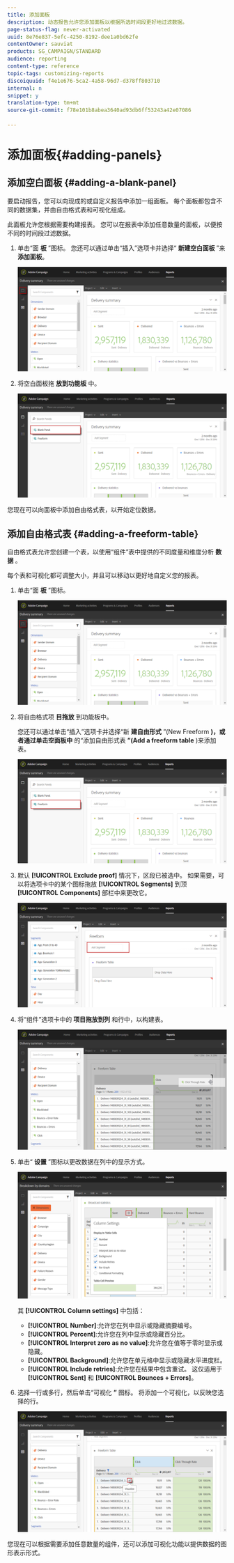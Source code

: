 ```yaml
---
title: 添加面板
description: 动态报告允许您添加面板以根据所选时间段更好地过滤数据。
page-status-flag: never-activated
uuid: 8e76e837-5efc-4250-8192-dee1a0bd62fe
contentOwner: sauviat
products: SG_CAMPAIGN/STANDARD
audience: reporting
content-type: reference
topic-tags: customizing-reports
discoiquuid: f4e1e676-5ca2-4a58-96d7-d378ff803710
internal: n
snippet: y
translation-type: tm+mt
source-git-commit: f78e101b8abea3640ad93db6ff53243a42e07086

---
```



# 添加面板{#adding-panels}

## 添加空白面板 {#adding-a-blank-panel}

要启动报告，您可以向现成的或自定义报告中添加一组面板。 每个面板都包含不同的数据集，并由自由格式表和可视化组成。

此面板允许您根据需要构建报表。 您可以在报表中添加任意数量的面板，以便按不同的时间段过滤数据。

1. 单击“面 **板** ”图标。 您还可以通过单击“插入”选项卡并选择“ **新建空白面板** ”来 **添加面板**。

   ![](assets/dynamic_report_panel_1.png)

1. 将空白面板拖 **放到功能板** 中。

   ![](assets/dynamic_report_panel.png)

您现在可以向面板中添加自由格式表，以开始定位数据。

## 添加自由格式表 {#adding-a-freeform-table}

自由格式表允许您创建一个表，以使用“组件”表中提供的不同度量和维度分析 **数据** 。

每个表和可视化都可调整大小，并且可以移动以更好地自定义您的报表。

1. 单击“面 **板** ”图标。

   ![](assets/dynamic_report_panel_1.png)

1. 将自由格式项 **目拖放** 到功能板中。

   您还可以通过单击“插入”选项卡并选择“新 **建自由形式** ”(New Freeform **)，或者通过单击空面板中** 的“添加自由形式表 **”(Add a freeform table** )来添加表。

   ![](assets/dynamic_report_panel_2.png)

1. 默认 **[!UICONTROL Exclude proof]** 情况下，区段已被选中。 如果需要，可以将选项卡中的某个图标拖放 **[!UICONTROL Segments]** 到顶 **[!UICONTROL Components]** 部栏中来更改它。

   ![](assets/dynamic_report_panel_3.png)

1. 将“组件”选项卡中的 **项目拖放到列** 和行中，以构建表。

   ![](assets/dynamic_report_freeform_3.png)

1. 单击“ **设置** ”图标以更改数据在列中的显示方式。

   ![](assets/dynamic_report_freeform_4.png)

   其 **[!UICONTROL Column settings]** 中包括：

   * **[!UICONTROL Number]**:允许您在列中显示或隐藏摘要编号。
   * **[!UICONTROL Percent]**:允许您在列中显示或隐藏百分比。
   * **[!UICONTROL Interpret zero as no value]**:允许您在值等于零时显示或隐藏。
   * **[!UICONTROL Background]**:允许您在单元格中显示或隐藏水平进度栏。
   * **[!UICONTROL Include retries]**:允许您在结果中包含重试。 这仅适用于 **[!UICONTROL Sent]** 和 **[!UICONTROL Bounces + Errors]**。

1. 选择一行或多行，然后单击“可视化 **”** 图标。 将添加一个可视化，以反映您选择的行。

   ![](assets/dynamic_report_freeform_5.png)

您现在可以根据需要添加任意数量的组件，还可以添加可视化功能以提供数据的图形表示形式。
